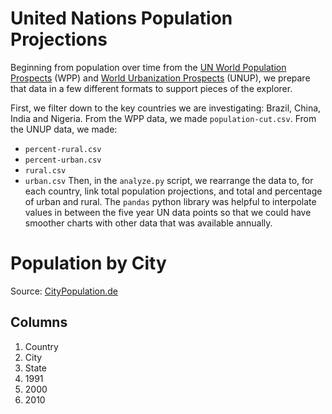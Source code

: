 # United Nations Population Projections

Beginning from population over time from the 
[UN World Population Prospects](http://esa.un.org/wpp/) (WPP) and 
[World Urbanization Prospects](http://esa.un.org/unup/) (UNUP), we prepare that data 
in a few different formats to support pieces of the explorer. 

First, we filter down to the key countries we are investigating: 
Brazil, China, India and Nigeria. From the WPP data, we made 
`population-cut.csv`. From the UNUP data, we made:
* `percent-rural.csv`
* `percent-urban.csv`
* `rural.csv`
* `urban.csv`
Then, in the `analyze.py` script, we rearrange the 
data to, for each country, link total population projections, and 
total and percentage of urban and rural. The `pandas` python library was helpful to interpolate values in between the five year UN data points so that we could have smoother charts with other data that was available annually.

# Population by City

Source: [CityPopulation.de](http://citypopulation.de)

## Columns

1. Country
2. City
3. State
4. 1991
5. 2000
6. 2010
